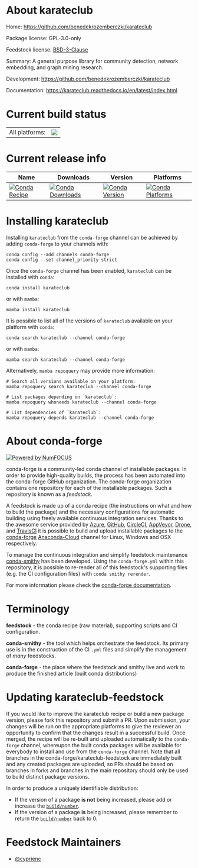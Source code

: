 About karateclub
================

Home: https://github.com/benedekrozemberczki/karateclub

Package license: GPL-3.0-only

Feedstock license: [BSD-3-Clause](https://github.com/conda-forge/karateclub-feedstock/blob/main/LICENSE.txt)

Summary: A general purpose library for community detection, network embedding, and graph mining research.

Development: https://github.com/benedekrozemberczki/karateclub

Documentation: https://karateclub.readthedocs.io/en/latest/index.html

Current build status
====================


<table><tr><td>All platforms:</td>
    <td>
      <a href="https://dev.azure.com/conda-forge/feedstock-builds/_build/latest?definitionId=10359&branchName=main">
        <img src="https://dev.azure.com/conda-forge/feedstock-builds/_apis/build/status/karateclub-feedstock?branchName=main">
      </a>
    </td>
  </tr>
</table>

Current release info
====================

| Name | Downloads | Version | Platforms |
| --- | --- | --- | --- |
| [![Conda Recipe](https://img.shields.io/badge/recipe-karateclub-green.svg)](https://anaconda.org/conda-forge/karateclub) | [![Conda Downloads](https://img.shields.io/conda/dn/conda-forge/karateclub.svg)](https://anaconda.org/conda-forge/karateclub) | [![Conda Version](https://img.shields.io/conda/vn/conda-forge/karateclub.svg)](https://anaconda.org/conda-forge/karateclub) | [![Conda Platforms](https://img.shields.io/conda/pn/conda-forge/karateclub.svg)](https://anaconda.org/conda-forge/karateclub) |

Installing karateclub
=====================

Installing `karateclub` from the `conda-forge` channel can be achieved by adding `conda-forge` to your channels with:

```
conda config --add channels conda-forge
conda config --set channel_priority strict
```

Once the `conda-forge` channel has been enabled, `karateclub` can be installed with `conda`:

```
conda install karateclub
```

or with `mamba`:

```
mamba install karateclub
```

It is possible to list all of the versions of `karateclub` available on your platform with `conda`:

```
conda search karateclub --channel conda-forge
```

or with `mamba`:

```
mamba search karateclub --channel conda-forge
```

Alternatively, `mamba repoquery` may provide more information:

```
# Search all versions available on your platform:
mamba repoquery search karateclub --channel conda-forge

# List packages depending on `karateclub`:
mamba repoquery whoneeds karateclub --channel conda-forge

# List dependencies of `karateclub`:
mamba repoquery depends karateclub --channel conda-forge
```


About conda-forge
=================

[![Powered by
NumFOCUS](https://img.shields.io/badge/powered%20by-NumFOCUS-orange.svg?style=flat&colorA=E1523D&colorB=007D8A)](https://numfocus.org)

conda-forge is a community-led conda channel of installable packages.
In order to provide high-quality builds, the process has been automated into the
conda-forge GitHub organization. The conda-forge organization contains one repository
for each of the installable packages. Such a repository is known as a *feedstock*.

A feedstock is made up of a conda recipe (the instructions on what and how to build
the package) and the necessary configurations for automatic building using freely
available continuous integration services. Thanks to the awesome service provided by
[Azure](https://azure.microsoft.com/en-us/services/devops/), [GitHub](https://github.com/),
[CircleCI](https://circleci.com/), [AppVeyor](https://www.appveyor.com/),
[Drone](https://cloud.drone.io/welcome), and [TravisCI](https://travis-ci.com/)
it is possible to build and upload installable packages to the
[conda-forge](https://anaconda.org/conda-forge) [Anaconda-Cloud](https://anaconda.org/)
channel for Linux, Windows and OSX respectively.

To manage the continuous integration and simplify feedstock maintenance
[conda-smithy](https://github.com/conda-forge/conda-smithy) has been developed.
Using the ``conda-forge.yml`` within this repository, it is possible to re-render all of
this feedstock's supporting files (e.g. the CI configuration files) with ``conda smithy rerender``.

For more information please check the [conda-forge documentation](https://conda-forge.org/docs/).

Terminology
===========

**feedstock** - the conda recipe (raw material), supporting scripts and CI configuration.

**conda-smithy** - the tool which helps orchestrate the feedstock.
                   Its primary use is in the construction of the CI ``.yml`` files
                   and simplify the management of *many* feedstocks.

**conda-forge** - the place where the feedstock and smithy live and work to
                  produce the finished article (built conda distributions)


Updating karateclub-feedstock
=============================

If you would like to improve the karateclub recipe or build a new
package version, please fork this repository and submit a PR. Upon submission,
your changes will be run on the appropriate platforms to give the reviewer an
opportunity to confirm that the changes result in a successful build. Once
merged, the recipe will be re-built and uploaded automatically to the
`conda-forge` channel, whereupon the built conda packages will be available for
everybody to install and use from the `conda-forge` channel.
Note that all branches in the conda-forge/karateclub-feedstock are
immediately built and any created packages are uploaded, so PRs should be based
on branches in forks and branches in the main repository should only be used to
build distinct package versions.

In order to produce a uniquely identifiable distribution:
 * If the version of a package **is not** being increased, please add or increase
   the [``build/number``](https://docs.conda.io/projects/conda-build/en/latest/resources/define-metadata.html#build-number-and-string).
 * If the version of a package **is** being increased, please remember to return
   the [``build/number``](https://docs.conda.io/projects/conda-build/en/latest/resources/define-metadata.html#build-number-and-string)
   back to 0.

Feedstock Maintainers
=====================

* [@cyprienc](https://github.com/cyprienc/)

